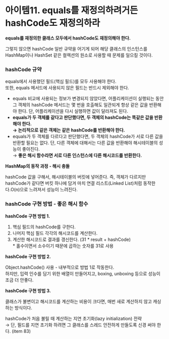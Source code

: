 # 아이템11. equals를 재정의하려거든 hashCode도 재정의하라

**equals를 재정의한 클래스 모두에서 hashCode도 재정의해야 한다.**

그렇지 않으면 hashCode 일반 규약을 어기게 되어 해당 클래스의 인스턴스를 HashMap이나 HashSet 같은 컬렉션의 원소로 사용할 때 문제를 일으킬 것이다.

### hashCode 규약

equals에서 사용했던 필드(핵심 필드)를 모두 사용해야 한다.  
또한, equals 메서드에 사용되지 않은 필드는 반드시 제외해야 한다.

- equals 비교에 사용되는 정보가 변경되지 않았다면, 어플리케이션이 실행되는 동안 그 객체의 hashCode 메서드는 몇 번을 호출해도 일관되게 항상 같은 값을 반환해야 한다. 단, 어플리케이션을 다시 실행하면 값이 달라져도 된다.
- **equals가 두 객체를 같다고 판단했다면, 두 객체의 hashCode는 똑같은 값을 반환해야 한다.  
  → 논리적으로 같은 객체는 같은 hashCode를 반환해야 한다.**
- equals가 두 객체를 다르다고 판단했다면, 두 객체의 hashCode가 서로 다른 값을 반환할 필요는 없다. 단, 다른 객체에 대해서는 다른 값을 반환해야 해시테이블의 성능이 좋아진다.  
  → **좋은 해시 함수라면 서로 다른 인스턴스에 다른 해시코드를 반환한다.**
  
**HashMap의 동작 과정 - 해시 충돌**

hashCode 값을 구해서, 해시테이블의 버킷에 넣어준다. 즉, 객체가 다르지만 hashCode가 같다면 버킷 하나에 담겨 마치 연결 리스트(Linked List)처럼 동작한다.O(n)으로 느려져서 성능이 느려진다.

### hashCode 구현 방법 - 좋은 해시 함수

**hashCode 구현 방법 1.**

1. 핵심 필드의 hashCode를 구한다.
2. 나머지 핵심 필드 각각의 해시코드를 계산한다.
3. 계산한 해시코드로 결과를 갱신한다. (31 * result + hashCode)  
 \* 홀수이면서 소수이기 때문에 곱하는 숫자를 31로 사용

**hashCode 구현 방법 2.**

Object.hashCode() 사용 - 내부적으로 방법 1로 작동한다.  
하지만, 입력 인수를 담기 위한 배열이 만들어지고, boxing, unboxing 등으로 성능이 조금 더 안좋다.

**hashCode 구현 방법 3.**

클래스가 불변이고 해시코드를 계산하는 비용이 크다면, 매번 새로 계산하지 않고 캐싱하는 방식이다.

hashCode가 처음 불릴 때 계산하는 지연 초기화(lazy initialization) 전략  
→ 단, 필드를 지연 초기화 하려면 그 클래스를 스레드 안전하게 만들도록 신경 써야 한다. (item 83)